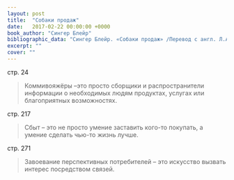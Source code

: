 ```yaml
---
layout: post
title:  "Собаки продаж"
date:   2017-02-22 00:00:00 +0000
book_author: "Сингер Блейр"
bibliographic_data: "Сингер Блейр. «Собаки продаж» /Перевод с англ. Л.А. Бабук; Худ. Обложка М.В. Драко – Минск: ООО «Попурри», 2003 г. – 352 с. Серия «Успех!»"
excerpt: ""
cover: ""
---
```


стр. 24

> Коммивояжёры –это просто сборщики и распространители информации о необходимых людям продуктах, услугах или благоприятных возможностях.

стр. 217

> Сбыт – это не просто умение заставить кого-то покупать, а умение сделать чью-то жизнь лучше.

стр. 271

> Завоевание перспективных потребителей – это искусство вызвать интерес посредством связей.
